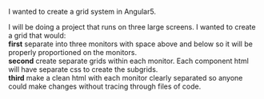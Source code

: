 I wanted to create a grid system in Angular5.  

I will be doing a project that runs on three large screens. I wanted to create a
grid that would: </br>
  <b>first</b> separate into three monitors with space above and below so it will be properly
  proportioned on the monitors.</br>
  <b>second</b> create separate grids within each monitor. Each component html will have
  separate css to create the subgrids.</br>
  <b>third</b> make a clean html with each monitor clearly separated so anyone could
  make changes without tracing through files of code.
